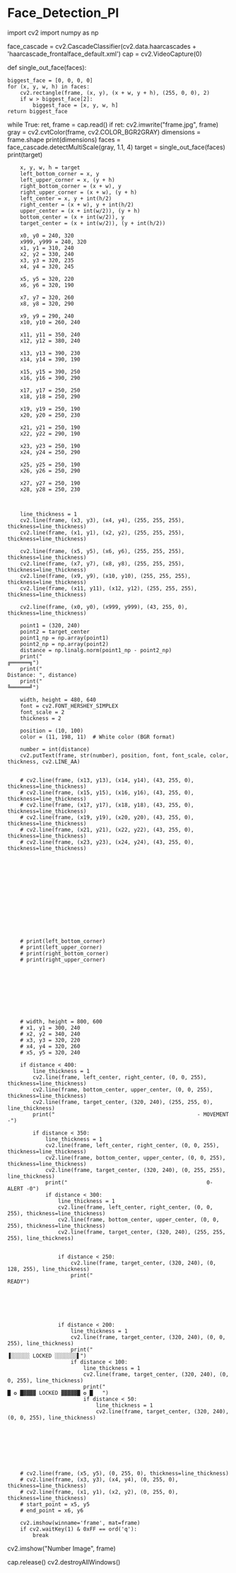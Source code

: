 # Face_Detection_PI
import cv2
import numpy as np

face_cascade = cv2.CascadeClassifier(cv2.data.haarcascades + 'haarcascade_frontalface_default.xml')
cap = cv2.VideoCapture(0)

def single_out_face(faces):

    biggest_face = [0, 0, 0, 0]
    for (x, y, w, h) in faces:
        cv2.rectangle(frame, (x, y), (x + w, y + h), (255, 0, 0), 2)
        if w > biggest_face[2]:
            biggest_face = [x, y, w, h]
    return biggest_face



while True:
    ret, frame = cap.read()
    if ret:
        cv2.imwrite("frame.jpg", frame)
        gray = cv2.cvtColor(frame, cv2.COLOR_BGR2GRAY)
        dimensions = frame.shape
        print(dimensions)
        faces = face_cascade.detectMultiScale(gray, 1.1, 4)
        target = single_out_face(faces)
        print(target)

        x, y, w, h = target
        left_bottom_corner = x, y
        left_upper_corner = x, (y + h)
        right_bottom_corner = (x + w), y
        right_upper_corner = (x + w), (y + h)
        left_center = x, y + int(h/2)
        right_center = (x + w), y + int(h/2)
        upper_center = (x + int(w/2)), (y + h)
        bottom_center = (x + int(w/2)), y
        target_center = (x + int(w/2)), (y + int(h/2))

        x0, y0 = 240, 320
        x999, y999 = 240, 320
        x1, y1 = 310, 240
        x2, y2 = 330, 240
        x3, y3 = 320, 235
        x4, y4 = 320, 245

        x5, y5 = 320, 220
        x6, y6 = 320, 190

        x7, y7 = 320, 260
        x8, y8 = 320, 290

        x9, y9 = 290, 240
        x10, y10 = 260, 240

        x11, y11 = 350, 240
        x12, y12 = 380, 240

        x13, y13 = 390, 230
        x14, y14 = 390, 190

        x15, y15 = 390, 250
        x16, y16 = 390, 290

        x17, y17 = 250, 250
        x18, y18 = 250, 290

        x19, y19 = 250, 190
        x20, y20 = 250, 230

        x21, y21 = 250, 190
        x22, y22 = 290, 190

        x23, y23 = 250, 190
        x24, y24 = 250, 290

        x25, y25 = 250, 190
        x26, y26 = 250, 290

        x27, y27 = 250, 190
        x28, y28 = 250, 230



        line_thickness = 1
        cv2.line(frame, (x3, y3), (x4, y4), (255, 255, 255), thickness=line_thickness)
        cv2.line(frame, (x1, y1), (x2, y2), (255, 255, 255), thickness=line_thickness)

        cv2.line(frame, (x5, y5), (x6, y6), (255, 255, 255), thickness=line_thickness)
        cv2.line(frame, (x7, y7), (x8, y8), (255, 255, 255), thickness=line_thickness)
        cv2.line(frame, (x9, y9), (x10, y10), (255, 255, 255), thickness=line_thickness)
        cv2.line(frame, (x11, y11), (x12, y12), (255, 255, 255), thickness=line_thickness)

        cv2.line(frame, (x0, y0), (x999, y999), (43, 255, 0), thickness=line_thickness)

        point1 = (320, 240)
        point2 = target_center
        point1_np = np.array(point1)
        point2_np = np.array(point2)
        distance = np.linalg.norm(point1_np - point2_np)
        print("                                                                                     ╔══════╗")
        print("                                                                             Distance: ", distance)
        print("                                                                                     ╚══════╝")

        width, height = 480, 640
        font = cv2.FONT_HERSHEY_SIMPLEX
        font_scale = 2
        thickness = 2

        position = (10, 100)
        color = (11, 198, 11)  # White color (BGR format)

        number = int(distance)
        cv2.putText(frame, str(number), position, font, font_scale, color, thickness, cv2.LINE_AA)


        # cv2.line(frame, (x13, y13), (x14, y14), (43, 255, 0), thickness=line_thickness)
        # cv2.line(frame, (x15, y15), (x16, y16), (43, 255, 0), thickness=line_thickness)
        # cv2.line(frame, (x17, y17), (x18, y18), (43, 255, 0), thickness=line_thickness)
        # cv2.line(frame, (x19, y19), (x20, y20), (43, 255, 0), thickness=line_thickness)
        # cv2.line(frame, (x21, y21), (x22, y22), (43, 255, 0), thickness=line_thickness)
        # cv2.line(frame, (x23, y23), (x24, y24), (43, 255, 0), thickness=line_thickness)














        # print(left_bottom_corner)
        # print(left_upper_corner)
        # print(right_bottom_corner)
        # print(right_upper_corner)









        # width, height = 800, 600
        # x1, y1 = 300, 240
        # x2, y2 = 340, 240
        # x3, y3 = 320, 220
        # x4, y4 = 320, 260
        # x5, y5 = 320, 240

        if distance < 400:
            line_thickness = 1
            cv2.line(frame, left_center, right_center, (0, 0, 255), thickness=line_thickness)
            cv2.line(frame, bottom_center, upper_center, (0, 0, 255), thickness=line_thickness)
            cv2.line(frame, target_center, (320, 240), (255, 255, 0), line_thickness)
            print("                                             - MOVEMENT -")

            if distance < 350:
                line_thickness = 1
                cv2.line(frame, left_center, right_center, (0, 0, 255), thickness=line_thickness)
                cv2.line(frame, bottom_center, upper_center, (0, 0, 255), thickness=line_thickness)
                cv2.line(frame, target_center, (320, 240), (0, 255, 255), line_thickness)
                print("                                            0- ALERT -0")
                if distance < 300:
                    line_thickness = 1
                    cv2.line(frame, left_center, right_center, (0, 0, 255), thickness=line_thickness)
                    cv2.line(frame, bottom_center, upper_center, (0, 0, 255), thickness=line_thickness)
                    cv2.line(frame, target_center, (320, 240), (255, 255, 255), line_thickness)


                    if distance < 250:
                        cv2.line(frame, target_center, (320, 240), (0, 128, 255), line_thickness)
                        print("                                            READY")






                    if distance < 200:
                        line_thickness = 1
                        cv2.line(frame, target_center, (320, 240), (0, 0, 255), line_thickness)
                        print("                                            ▐░░░░░░ LOCKED ░░░░░░░▌")
                        if distance < 100:
                            line_thickness = 1
                            cv2.line(frame, target_center, (320, 240), (0, 0, 255), line_thickness)
                            print("                                                                                            █ ✪ █▓▓▓▓ LOCKED ▓▓▓▓▓█ ✪ █   ")
                            if distance < 50:
                                line_thickness = 1
                                cv2.line(frame, target_center, (320, 240), (0, 0, 255), line_thickness)








        # cv2.line(frame, (x5, y5), (0, 255, 0), thickness=line_thickness)
        # cv2.line(frame, (x3, y3), (x4, y4), (0, 255, 0), thickness=line_thickness)
        # cv2.line(frame, (x1, y1), (x2, y2), (0, 255, 0), thickness=line_thickness)
        # start_point = x5, y5
        # end_point = x6, y6

        cv2.imshow(winname='frame', mat=frame)
        if cv2.waitKey(1) & 0xFF == ord('q'):
            break
cv2.imshow("Number Image", frame)

cap.release()
cv2.destroyAllWindows()
